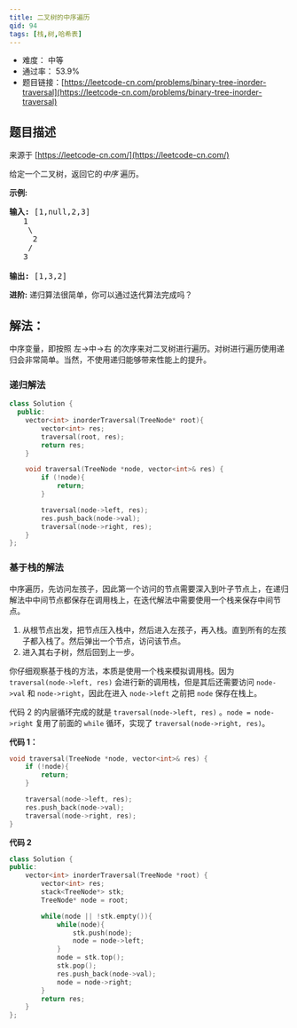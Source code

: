 ```yaml
---
title: 二叉树的中序遍历
qid: 94
tags: [栈,树,哈希表]
---
```



- 难度： 中等
- 通过率： 53.9%
- 题目链接：[https://leetcode-cn.com/problems/binary-tree-inorder-traversal](https://leetcode-cn.com/problems/binary-tree-inorder-traversal)


## 题目描述

来源于 [https://leetcode-cn.com/](https://leetcode-cn.com/)

<p>给定一个二叉树，返回它的<em>中序&nbsp;</em>遍历。</p>

<p><strong>示例:</strong></p>

<pre><strong>输入:</strong> [1,null,2,3]
   1
    \
     2
    /
   3

<strong>输出:</strong> [1,3,2]</pre>

<p><strong>进阶:</strong>&nbsp;递归算法很简单，你可以通过迭代算法完成吗？</p>


## 解法：

中序变量，即按照 左->中->右 的次序来对二叉树进行遍历。对树进行遍历使用递归会非常简单。当然，不使用递归能够带来性能上的提升。

### 递归解法

```c++
class Solution {
  public:
    vector<int> inorderTraversal(TreeNode* root){
        vector<int> res;
        traversal(root, res);
        return res;
    }

    void traversal(TreeNode *node, vector<int>& res) {
        if (!node){
            return;
        }

        traversal(node->left, res);
        res.push_back(node->val);
        traversal(node->right, res);
    }
};
```

### 基于栈的解法

中序遍历，先访问左孩子，因此第一个访问的节点需要深入到叶子节点上，在递归解法中中间节点都保存在调用栈上，在迭代解法中需要使用一个栈来保存中间节点。

1. 从根节点出发，把节点压入栈中，然后进入左孩子，再入栈。直到所有的左孩子都入栈了。然后弹出一个节点，访问该节点。
2. 进入其右子树，然后回到上一步。

你仔细观察基于栈的方法，本质是使用一个栈来模拟调用栈。因为 `traversal(node->left, res)` 会进行新的调用栈，但是其后还需要访问 `node->val` 和 `node->right`，因此在进入 `node->left` 之前把 `node` 保存在栈上。

代码 2 的内层循环完成的就是 `traversal(node->left, res)` 。`node = node->right` 复用了前面的 `while` 循环，实现了 `traversal(node->right, res)`。

**代码 1：**

```cpp
void traversal(TreeNode *node, vector<int>& res) {
    if (!node){
        return;
    }

    traversal(node->left, res);
    res.push_back(node->val);
    traversal(node->right, res);
}
```

**代码 2**

```cpp
class Solution {
public:
    vector<int> inorderTraversal(TreeNode *root) {
        vector<int> res;
        stack<TreeNode*> stk;
        TreeNode* node = root;

        while(node || !stk.empty()){
            while(node){
                stk.push(node);
                node = node->left;
            }
            node = stk.top();
            stk.pop();
            res.push_back(node->val);
            node = node->right;
        }
        return res;
    }
};
```